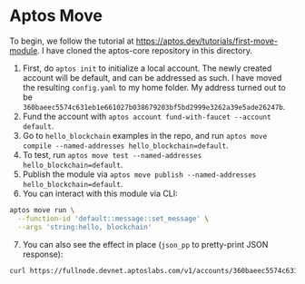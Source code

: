 # Aptos Move

To begin, we follow the tutorial at <https://aptos.dev/tutorials/first-move-module>. I have cloned the aptos-core repository in this directory.

1. First, do `aptos init` to initialize a local account. The newly created account will be default, and can be addressed as such. I have moved the resulting `config.yaml` to my home folder. My address turned out to be `360baeec5574c631eb1e661027b038679203bf5bd2999e3262a39e5ade26247b`.
2. Fund the account with `aptos account fund-with-faucet --account default`.
3. Go to `hello_blockchain` examples in the repo, and run `aptos move compile --named-addresses hello_blockchain=default`.
4. To test, run `aptos move test --named-addresses hello_blockchain=default`.
5. Publish the module via `aptos move publish --named-addresses hello_blockchain=default`.
6. You can interact with this module via CLI:

```sh
aptos move run \
  --function-id 'default::message::set_message' \
  --args 'string:hello, blockchain'
```

7. You can also see the effect in place (`json_pp` to pretty-print JSON response):

```sh
curl https://fullnode.devnet.aptoslabs.com/v1/accounts/360baeec5574c631eb1e661027b038679203bf5bd2999e3262a39e5ade26247b/resource/0x360baeec5574c631eb1e661027b038679203bf5bd2999e3262a39e5ade26247b::message::MessageHolder | json_pp
```
